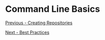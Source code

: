 # Command Line Basics

[Previous - Creating Repositories](./creating_repo.md)

[Next - Best Practices](./best_practices.md)

